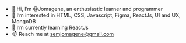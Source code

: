 - 👋 Hi, I’m @Jomagene, an enthusiastic learner and programmer
- 👀 I’m interested in HTML, CSS, Javascript, Figma, ReactJs, UI and UX, MongoDB
- 🌱 I’m currently learning ReactJs
- 📫 Reach me at semjomagene@gmail.com

<!---
Jomagene/Jomagene is a ✨ special ✨ repository because its `README.md` (this file) appears on your GitHub profile.
You can click the Preview link to take a look at your changes.
--->
